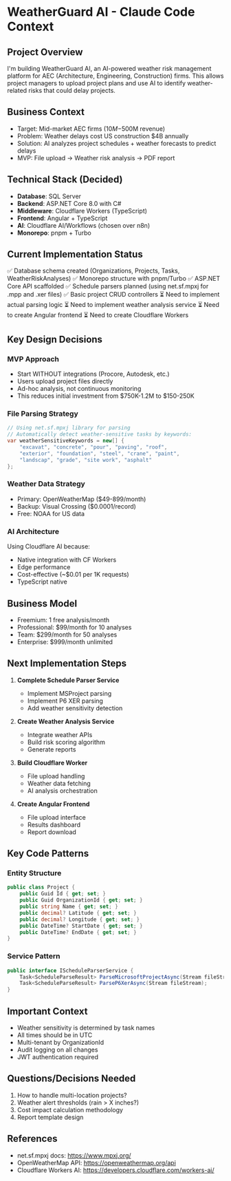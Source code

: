 # WeatherGuard AI - Claude Code Context

## Project Overview
I'm building WeatherGuard AI, an AI-powered weather risk management platform for AEC (Architecture, Engineering, Construction) firms. This allows project managers to upload project plans and use AI to identify weather-related risks that could delay projects.

## Business Context
- Target: Mid-market AEC firms ($10M-$500M revenue)
- Problem: Weather delays cost US construction $4B annually
- Solution: AI analyzes project schedules + weather forecasts to predict delays
- MVP: File upload → Weather risk analysis → PDF report

## Technical Stack (Decided)
- **Database**: SQL Server
- **Backend**: ASP.NET Core 8.0 with C#
- **Middleware**: Cloudflare Workers (TypeScript)
- **Frontend**: Angular + TypeScript
- **AI**: Cloudflare AI/Workflows (chosen over n8n)
- **Monorepo**: pnpm + Turbo

## Current Implementation Status
✅ Database schema created (Organizations, Projects, Tasks, WeatherRiskAnalyses)
✅ Monorepo structure with pnpm/Turbo
✅ ASP.NET Core API scaffolded
✅ Schedule parsers planned (using net.sf.mpxj for .mpp and .xer files)
✅ Basic project CRUD controllers
⏳ Need to implement actual parsing logic
⏳ Need to implement weather analysis service
⏳ Need to create Angular frontend
⏳ Need to create Cloudflare Workers

## Key Design Decisions

### MVP Approach
- Start WITHOUT integrations (Procore, Autodesk, etc.)
- Users upload project files directly
- Ad-hoc analysis, not continuous monitoring
- This reduces initial investment from $750K-1.2M to $150-250K

### File Parsing Strategy
```csharp
// Using net.sf.mpxj library for parsing
// Automatically detect weather-sensitive tasks by keywords:
var weatherSensitiveKeywords = new[] {
    "excavat", "concrete", "pour", "paving", "roof",
    "exterior", "foundation", "steel", "crane", "paint",
    "landscap", "grade", "site work", "asphalt"
};
```

### Weather Data Strategy
- Primary: OpenWeatherMap ($49-899/month)
- Backup: Visual Crossing ($0.0001/record)
- Free: NOAA for US data

### AI Architecture
Using Cloudflare AI because:
- Native integration with CF Workers
- Edge performance
- Cost-effective (~$0.01 per 1K requests)
- TypeScript native

## Business Model
- Freemium: 1 free analysis/month
- Professional: $99/month for 10 analyses
- Team: $299/month for 50 analyses
- Enterprise: $999/month unlimited

## Next Implementation Steps

1. **Complete Schedule Parser Service**
   - Implement MSProject parsing
   - Implement P6 XER parsing
   - Add weather sensitivity detection

2. **Create Weather Analysis Service**
   - Integrate weather APIs
   - Build risk scoring algorithm
   - Generate reports

3. **Build Cloudflare Worker**
   - File upload handling
   - Weather data fetching
   - AI analysis orchestration

4. **Create Angular Frontend**
   - File upload interface
   - Results dashboard
   - Report download

## Key Code Patterns

### Entity Structure
```csharp
public class Project {
    public Guid Id { get; set; }
    public Guid OrganizationId { get; set; }
    public string Name { get; set; }
    public decimal? Latitude { get; set; }
    public decimal? Longitude { get; set; }
    public DateTime? StartDate { get; set; }
    public DateTime? EndDate { get; set; }
}
```

### Service Pattern
```csharp
public interface IScheduleParserService {
    Task<ScheduleParseResult> ParseMicrosoftProjectAsync(Stream fileStream);
    Task<ScheduleParseResult> ParseP6XerAsync(Stream fileStream);
}
```

## Important Context
- Weather sensitivity is determined by task names
- All times should be in UTC
- Multi-tenant by OrganizationId
- Audit logging on all changes
- JWT authentication required

## Questions/Decisions Needed
1. How to handle multi-location projects?
2. Weather alert thresholds (rain > X inches?)
3. Cost impact calculation methodology
4. Report template design

## References
- net.sf.mpxj docs: https://www.mpxj.org/
- OpenWeatherMap API: https://openweathermap.org/api
- Cloudflare Workers AI: https://developers.cloudflare.com/workers-ai/